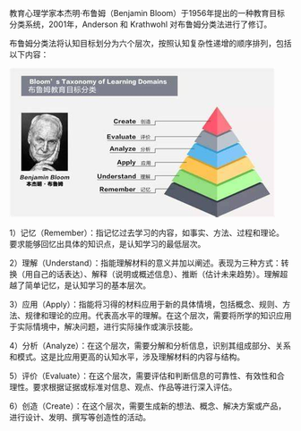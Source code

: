 教育心理学家本杰明·布鲁姆（Benjamin Bloom）于1956年提出的一种教育目标分类系统，2001年，Anderson 和 Krathwohl 对布鲁姆分类法进行了修订。

布鲁姆分类法将认知目标划分为六个层次，按照认知复杂性递增的顺序排列，包括以下内容：

![布鲁姆分类法](./access/布鲁姆分类法.png)

1）记忆（Remember）：指记忆过去学习的内容，如事实、方法、过程和理论。要求能够回忆出具体的知识点，是认知学习的最低层次。

2）理解（Understand）：指能理解材料的意义并加以阐述。表现为三种方式：转换（用自己的话表达）、解释（说明或概述信息）、推断（估计未来趋势）。理解超越了简单记忆，是认知学习的基本层次。

3）应用（Apply）：指能将习得的材料应用于新的具体情境，包括概念、规则、方法、规律和理论的应用。代表高水平的理解。在这个层次，需要将所学的知识应用于实际情境中，解决问题，进行实际操作或演示技能。

4）分析（Analyze）：在这个层次，需要分解和分析信息，识别其组成部分、关系和模式。这是比应用更高的认知水平，涉及理解材料的内容与结构。

5）评价（Evaluate）：在这个层次，需要评估和判断信息的可靠性、有效性和合理性。要求根据证据或标准对信息、观点、作品等进行深入评估。

6）创造（Create）：在这个层次，需要生成新的想法、概念、解决方案或产品，进行设计、发明、撰写等创造性的活动。






